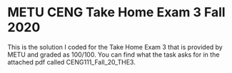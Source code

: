 # METU CENG Take Home Exam 3 Fall 2020
  This is the solution I coded for the Take Home Exam 3 that is provided by METU and graded as 100/100.
  You can find what the task asks for in the attached pdf called CENG111_Fall_20_THE3.
